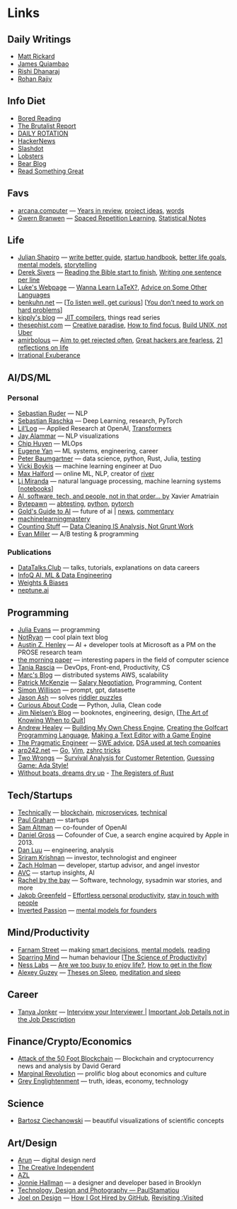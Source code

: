 # Links

## Daily Writings

- [Matt Rickard](https://matt-rickard.com/archive)
- [James Quiambao](https://www.jquiambao.com/archives)
- [Rishi Dhanaraj](https://www.rishi.io/)
- [Rohan Rajiv](https://alearningaday.blog/archives/)

## Info Diet

- [Bored Reading](https://boredreading.com/)
- [The Brutalist Report](https://brutalist.report/)
- [DAILY ROTATION](https://www.dailyrotation.com/)
- [HackerNews](https://news.ycombinator.com/)
- [Slashdot](https://slashdot.org/)
- [Lobsters](https://lobste.rs/)
- [Bear Blog](https://bearblog.dev/discover/)
- [Read Something Great](https://www.readsomethinggreat.com/)

## Favs

- [arcana.computer](https://www.arcana.computer/) — [Years in review](https://www.arcana.computer/years), [project ideas](https://www.arcana.computer/catalogs/project-ideas), [words](https://www.arcana.computer/catalogs/words)
- [Gwern Branwen](https://gwern.net/) — [Spaced Repetition Learning](https://gwern.net/spaced-repetition), [Statistical Notes](https://gwern.net/note/statistic)

## Life

- [Julian Shapiro](https://www.julian.com/) — [write better guide](https://www.julian.com/guide/write/intro), [startup handbook](https://www.julian.com/guide/startup/intro), [better life goals](https://www.julian.com/blog/vanity-metrics), [mental models](https://www.julian.com/blog/mental-model-examples), [storytelling](https://www.julian.com/blog/storytelling)
- [Derek Sivers](https://sive.rs/blog) — [Reading the Bible start to finish](https://sive.rs/bible), [Writing one sentence per line](https://sive.rs/1s)
- [Luke's Webpage](https://lukesmith.xyz/articles/) — [Wanna Learn LaTeX?](https://lukesmith.xyz/articles/wanna-learn-latex/), [Advice on Some Other Languages](https://lukesmith.xyz/articles/other-langs/)
- [benkuhn.net](https://www.benkuhn.net/posts/) — [[To listen well, get curious](https://www.benkuhn.net/listen/)] [[You don’t need to work on hard problems](https://www.benkuhn.net/hard/)]
- [kipply's blog](https://kipp.ly/blog/) — [JIT compilers](https://kipp.ly/blog/jits-impls/), things read series
- [thesephist.com](https://thesephist.com/) — [Creative paradise](https://thesephist.com/posts/paradise/), [How to find focus](https://thesephist.com/posts/focus/), [Build UNIX, not Uber](https://thesephist.com/posts/legacy/)
- [amirbolous](http://amirbolous.com/) — [Aim to get rejected often](https://amirbolous.com/posts/rejection/), [Great hackers are fearless](https://amirbolous.com/posts/hackers/), [21 reflections on life](https://amirbolous.com/posts/21/)
- [Irrational Exuberance](https://lethain.com/featured/)

## AI/DS/ML

### Personal

- [Sebastian Ruder](https://ruder.io/) — NLP
- [Sebastian Raschka](https://sebastianraschka.com/blog/index.html) — Deep Learning, research, PyTorch
- [Lil’Log](https://lilianweng.github.io/) — Applied Research at OpenAI, [Transformers](https://lilianweng.github.io/posts/2023-01-27-the-transformer-family-v2/)
- [Jay Alammar](https://jalammar.github.io/) — NLP visualizations
- [Chip Huyen](https://huyenchip.com/blog/) — MLOps
- [Eugene Yan](https://eugeneyan.com/writing/) — ML systems, engineering, career
- [Peter Baumgartner](https://www.peterbaumgartner.com/blog/) — data science, python, Rust, Julia, [testing](https://www.peterbaumgartner.com/blog/testing-for-data-science/)
- [Vicki Boykis](https://vickiboykis.com/) — machine learning engineer at Duo
- [Max Halford](https://maxhalford.github.io/) — online ML, NLP, creator of [river](https://github.com/MaxHalford/taxi-demo-rp-mz-rv-rd-st)
- [Lj Miranda](https://ljvmiranda921.github.io/) — natural language processing, machine learning systems [[notebooks](https://ljvmiranda921.github.io/notebook/)]
- [AI, software, tech, and people, not in that order... by](https://amatriain.net/blog/) Xavier Amatriain
- [Bytepawn](https://bytepawn.com/) — [abtesting](https://bytepawn.com/tag/ab-testing.html), [python](https://bytepawn.com/tag/python.html), [pytorch](https://bytepawn.com/tag/pytorch.html)
- [Gold's Guide to AI](https://goldsguide.com/) — future of ai | [news](https://goldsguide.com/tag/news/), [commentary](https://goldsguide.com/tag/commentary/)
- [machinelearningmastery](http://machinelearningmastery.com/)
- [Counting Stuff](https://counting.substack.com/archive?sort=top) — [Data Cleaning IS Analysis, Not Grunt Work](https://counting.substack.com/p/data-cleaning-is-analysis-not-grunt)
- [Evan Miller](https://www.evanmiller.org/index.html) — A/B testing & programming

### Publications

- [DataTalks.Club](https://datatalks.club/articles.html) — talks, tutorials, explanations on data careers
- [InfoQ AI, ML & Data Engineering](https://www.infoq.com/ai-ml-data-eng/articles/)
- [Weights & Biases](https://wandb.ai/fully-connected?s=08)
- [neptune.ai](https://neptune.ai/blog)

## Programming

- [Julia Evans](https://jvns.ca/) — programming
- [NotRyan](https://blog.notryan.com/) — cool plain text blog
- [Austin Z. Henley](https://austinhenley.com/blog.html) — AI + developer tools at Microsoft as a PM on the PROSE research team
- [the morning paper](https://blog.acolyer.org/) — interesting papers in the field of computer science
- [Tania Rascia](https://www.taniarascia.com/blog) — DevOps, Front-end, Productivity, CS
- [Marc's Blog](https://brooker.co.za/blog/) — distributed systems AWS, scalability
- [Patrick McKenzie](https://www.kalzumeus.com/greatest-hits/) — [Salary Negotiation](https://www.kalzumeus.com/2012/01/23/salary-negotiation/), Programming, Content
- [Simon Willison](https://simonwillison.net/) — prompt, gpt, datasette
- [Jason Ash](https://jtash.vercel.app/) — solves [riddler puzzles](https://fivethirtyeight.com/tag/the-riddler/)
- [Curious About Code](https://davidamos.dev/) — Python, Julia, Clean code
- [Jim Nielsen’s Blog](https://blog.jim-nielsen.com/archive/) — booknotes, engineering, design, [[The Art of Knowing When to Quit](https://blog.jim-nielsen.com/2023/art-of-knowing-when-to-quit/)]
- [Andrew Healey](https://healeycodes.com/articles) — [Building My Own Chess Engine](https://healeycodes.com/building-my-own-chess-engine), [Creating the Golfcart Programming Language](https://healeycodes.com/creating-the-golfcart-programming-language), [Making a Text Editor with a Game Engine](https://healeycodes.com/making-a-text-editor-with-a-game-engine)
- [The Pragmatic Engineer](https://blog.pragmaticengineer.com/tag/popular/) — [SWE advice](https://blog.pragmaticengineer.com/advice-to-myself-when-starting-as-a-software-developer/), [DSA used at tech companies](https://blog.pragmaticengineer.com/data-structures-and-algorithms-i-actually-used-day-to-day/)
- [arp242.net](https://www.arp242.net/) — [Go](https://www.arp242.net/go-easy.html), [Vim](https://www.arp242.net/vim-myths.html), [zshrc tricks](https://www.arp242.net/zshrc.html)
- [Two Wrongs](https://two-wrongs.com/tags) — [Survival Analysis for Customer Retention](https://two-wrongs.com/survival-analysis-for-customer-retention.html), [Guessing Game: Ada Style!](https://two-wrongs.com/guessing-game-ada-style.html)
- [Without boats, dreams dry up](https://without.boats/blog/the-registers-of-rust/) - [The Registers of Rust](https://without.boats/blog/the-registers-of-rust/)

## Tech/Startups

- [Technically](https://technically.substack.com/) — [blockchain](https://technically.substack.com/p/whats-a-blockchain), [microservices](https://technically.substack.com/p/what-are-microservices), [technical](https://technically.substack.com/p/how-do-i-get-more-technical)
- [Paul Graham](http://www.paulgraham.com/articles.html) — startups
- [Sam Altman](https://blog.samaltman.com/archive) — co-founder of OpenAI
- [Daniel Gross](https://dcgross.com/posts.html) — Cofounder of Cue, a search engine acquired by Apple in 2013.
- [Dan Luu](https://danluu.com/) — engineering, analysis
- [Sriram Krishnan](https://sriramk.com/blog) — investor, technologist and engineer
- [Zach Holman](https://zachholman.com/posts) — developer, startup advisor, and angel investor
- [AVC](https://avc.com/archive/) — startup insights, AI
- [Rachel by the bay](https://rachelbythebay.com/w/) — Software, technology, sysadmin war stories, and more
- [Jakob Greenfeld](https://jakobgreenfeld.com/articles/) – [Effortless personal productivity](https://jakobgreenfeld.com/personal-productivity), [stay in touch with people](https://jakobgreenfeld.com/stay-in-touch)
- [Inverted Passion](https://invertedpassion.com/) — [mental models for founders](https://invertedpassion.com/free-book-mental-models-for-startup-founders/)

## Mind/Productivity

- [Farnam Street](https://fs.blog/blog/) — making [smart decisions](https://fs.blog/smart-decisions/), [mental models](https://fs.blog/mental-models/), [reading](https://fs.blog/reading/)
- [Sparring Mind](https://www.sparringmind.com/articles/) — human behaviour [[The Science of Productivity](https://www.sparringmind.com/productivity-science/)]
- [Ness Labs](https://nesslabs.com/articles) — [Are we too busy to enjoy life?](https://nesslabs.com/too-busy-to-enjoy-life), [How to get in the flow](https://nesslabs.com/flow)
- [Alexey Guzey](https://guzey.com/) — [Theses on Sleep](https://guzey.com/theses-on-sleep), [meditation and sleep](https://guzey.com/2022-lessons/)

## Career

- [Tanya Jonker](https://tanyajonker.com/essays/) — [Interview your Interviewer |](https://tanyajonker.com/essays/interview-interviewer) [Important Job Details not in the Job Description](https://tanyajonker.com/essays/job-details)

## Finance/Crypto/Economics

- [Attack of the 50 Foot Blockchain](https://davidgerard.co.uk/blockchain/) — Blockchain and cryptocurrency news and analysis by David Gerard
- [Marginal Revolution](https://marginalrevolution.com/about) — prolific blog about economics and culture
- [Grey Englightenment](https://greyenlightenment.com/) — truth, ideas, economy, technology

## Science

- [Bartosz Ciechanowski](https://ciechanow.ski/) — beautiful visualizations of scientific concepts

## Art/Design

- [Arun](https://arun.is/blog/archive/?listStyle=list&order=new) — digital design nerd
- [The Creative Independent](https://thecreativeindependent.com/)
- [AZL](https://aaronzlewis.com/blog/)
- [Jonnie Hallman](https://destroytoday.com/) — a designer and developer based in Brooklyn
- [Technology, Design and Photography — PaulStamatiou](https://paulstamatiou.com/)
- [Joel on Design](https://joelcalifa.com/blog/) — [How I Got Hired by GitHub](https://joelcalifa.com/blog/how-i-got-hired-by-github/), [Revisiting :Visited](https://joelcalifa.com/blog/revisiting-visited/)
